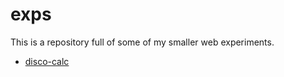 # exps

This is a repository full of some of my smaller web experiments.

+ [disco-calc](http://sclark.io/exps/disco-calc)
